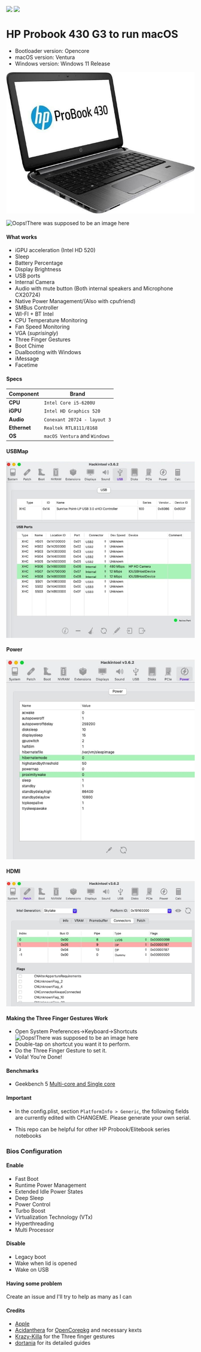 [![](https://img.shields.io/badge/EFI-Release-informational?style=flat&logo=apple&logoColor=white&color=9debeb)](https://github.com/Baio1977/EFI-Varie-Hackintosh)
[![](https://img.shields.io/badge/Telegram-HackintoshLifeIT-informational?style=flat&logo=telegram&logoColor=white&color=5fb659)](https://t.me/HackintoshLife_it)

HP Probook 430 G3 to run macOS
============================================

- Bootloader version: Opencore
- macOS version: Ventura
- Windows version: Windows 11 Release

![infocatalina](./Screenshot/1.jpg)

![Oops!There was supposed to be an image here](https://i.imgur.com/8BIOnKE.png)

#### What works

- iGPU acceleration (Intel HD 520)
- Sleep
- Battery Percentage
- Display Brightness
- USB ports
- Internal Camera
- Audio with mute button (Both internal speakers and Microphone CX20724)
- Native Power Management/(Also with cpufriend)
- SMBus Controller
- WI-FI + BT Intel
- CPU Temperature Monitoring
- Fan Speed Monitoring
- VGA (*suprisingly*)
- Three Finger Gestures
- Boot Chime
- Dualbooting with Windows
- iMessage
- Facetime

#### Specs

| Component      | Brand                                                            |
|----------------|------------------------------------------------------------------|
| **CPU**        | `Intel Core i5-6200U `                                           |   
| **iGPU**       | `Intel HD Graphics 520 `                                         |
| **Audio**      | `Conexant 20724 - layout 3`                                      |
| **Ethernet**   | `Realtek RTL8111/8168`                                           |
| **OS**         | `macOS Ventura` and `Windows`                                    |

#### USBMap
![infocatalina](./Screenshot/4.jpg)

#### Power
![infocatalina](./Screenshot/5.jpg)

#### HDMI 
![infocatalina](./Screenshot/6.jpg)

#### Making the Three Finger Gestures Work

- Open System Preferences->Keyboard->Shortcuts
![Oops!There was supposed to be an image here](https://i.imgur.com/pv0wnyy.png)
- Double-tap on shortcut you want it to perform.
- Do the Three Finger Gesture to set it.
- Voila! You're Done!

#### Benchmarks
- Geekbench 5 [Multi-core and Single core](https://browser.geekbench.com/v5/cpu/8013906)

#### Important
- In the config.plist, section `PlatformInfo > Generic`, the following fields are currently edited with CHANGEME. Please generate your own serial. 

- This repo can be helpful for other HP Probook/Elitebook series notebooks
 
### Bios Configuration

#### Enable
- Fast Boot
- Runtime Power Management
- Extended Idle Power States
- Deep Sleep
- Power Control
- Turbo Boost
- Virtualization Technology (VTx)
- Hyperthreading
- Multi Processor

 #### Disable 
- Legacy boot
- Wake when lid is opened
- Wake on USB

#### Having some problem
Create an issue and I'll try to help as many as I can

#### Credits
- [Apple](https://apple.com)
- [Acidanthera](https://github.com/Acidanthera) for [OpenCorepkg](https://github.com/acidanthera/OpenCorePkg) and necessary kexts
- [Krazy-Killa](https://github.com/Krazy-Killa) for the Three finger gestures
- [dortania](https://github.com/dortania) for its detailed guides

